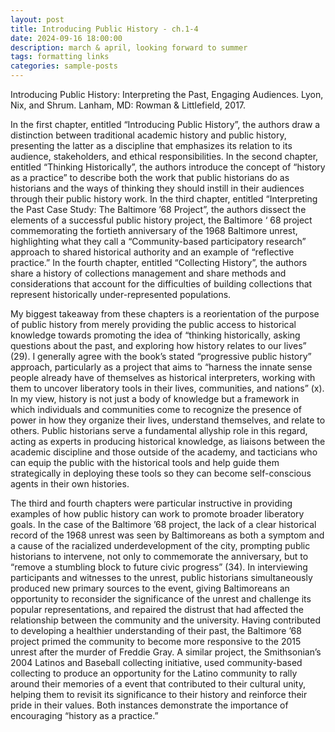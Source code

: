```yaml
---
layout: post
title: Introducing Public History - ch.1-4
date: 2024-09-16 18:00:00
description: march & april, looking forward to summer
tags: formatting links
categories: sample-posts
---
```


Introducing Public History: Interpreting the Past, Engaging Audiences. Lyon, Nix, and Shrum. Lanham, MD: Rowman & Littlefield, 2017.

In the first chapter, entitled “Introducing Public History”, the authors draw a distinction between traditional academic history and public history, presenting the latter as a discipline that emphasizes its relation to its audience, stakeholders, and ethical responsibilities. In the second chapter, entitled “Thinking Historically”, the authors introduce the concept of “history as a practice” to describe both the work that public historians do as historians and the ways of thinking they should instill in their audiences through their public history work. In the third chapter, entitled “Interpreting the Past Case Study: The Baltimore ’68 Project”, the authors dissect the elements of a successful public history project, the Baltimore ‘ 68 project commemorating the fortieth anniversary of the 1968 Baltimore unrest, highlighting what they call a “Community-based participatory research” approach to shared historical authority and an example of “reflective practice.” In the fourth chapter, entitled “Collecting History”, the authors share a history of collections management and share methods and considerations that account for the difficulties of building collections that represent historically under-represented populations.

My biggest takeaway from these chapters is a reorientation of the purpose of public history from merely providing the public access to historical knowledge towards promoting the idea of “thinking historically, asking questions about the past, and exploring how history relates to our lives” (29). I generally agree with the book’s stated “progressive public history” approach, particularly as a project that aims to “harness the innate sense people already have of themselves as historical interpreters, working with them to uncover liberatory tools in their lives, communities, and nations” (x). In my view, history is not just a body of knowledge but a framework in which individuals and communities come to recognize the presence of power in how they organize their lives, understand themselves, and relate to others. Public historians serve a fundamental allyship role in this regard, acting as experts in producing historical knowledge, as liaisons between the academic discipline and those outside of the academy, and tacticians who can equip the public with the historical tools and help guide them strategically in deploying these tools so they can become self-conscious agents in their own histories.

The third and fourth chapters were particular instructive in providing examples of how public history can work to promote broader liberatory goals. In the case of the Baltimore ’68 project, the lack of a clear historical record of the 1968 unrest was seen by Baltimoreans as both a symptom and a cause of the racialized underdevelopment of the city, prompting public historians to intervene, not only to commemorate the anniversary, but to “remove a stumbling block to future civic progress” (34). In interviewing participants and witnesses to the unrest, public historians simultaneously produced new primary sources to the event, giving Baltimoreans an opportunity to reconsider the significance of the unrest and challenge its popular representations, and repaired the distrust that had affected the relationship between the community and the university. Having contributed to developing a healthier understanding of their past, the Baltimore ’68 project primed the community to become more responsive to the 2015 unrest after the murder of Freddie Gray. A similar project, the Smithsonian’s 2004 Latinos and Baseball collecting initiative, used community-based collecting to produce an opportunity for the Latino community to rally around their memories of a event that contributed to their cultural unity, helping them to revisit its significance to their history and reinforce their pride in their values. Both instances demonstrate the importance of encouraging “history as a practice.”

